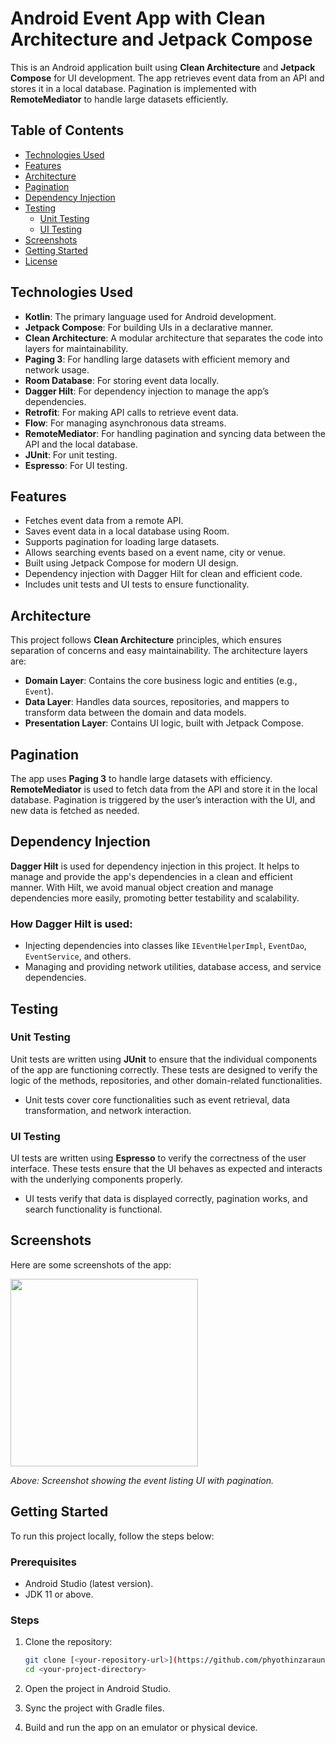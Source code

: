 # Android Event App with Clean Architecture and Jetpack Compose

This is an Android application built using **Clean Architecture** and **Jetpack Compose** for UI development. The app retrieves event data from an API and stores it in a local database. Pagination is implemented with **RemoteMediator** to handle large datasets efficiently.

## Table of Contents
- [Technologies Used](#technologies-used)
- [Features](#features)
- [Architecture](#architecture)
- [Pagination](#pagination)
- [Dependency Injection](#dependency-injection)
- [Testing](#testing)
  - [Unit Testing](#unit-testing)
  - [UI Testing](#ui-testing)
- [Screenshots](#screenshots)
- [Getting Started](#getting-started)
- [License](#license)

## Technologies Used

- **Kotlin**: The primary language used for Android development.
- **Jetpack Compose**: For building UIs in a declarative manner.
- **Clean Architecture**: A modular architecture that separates the code into layers for maintainability.
- **Paging 3**: For handling large datasets with efficient memory and network usage.
- **Room Database**: For storing event data locally.
- **Dagger Hilt**: For dependency injection to manage the app’s dependencies.
- **Retrofit**: For making API calls to retrieve event data.
- **Flow**: For managing asynchronous data streams.
- **RemoteMediator**: For handling pagination and syncing data between the API and the local database.
- **JUnit**: For unit testing.
- **Espresso**: For UI testing.

## Features

- Fetches event data from a remote API.
- Saves event data in a local database using Room.
- Supports pagination for loading large datasets.
- Allows searching events based on a event name, city or venue.
- Built using Jetpack Compose for modern UI design.
- Dependency injection with Dagger Hilt for clean and efficient code.
- Includes unit tests and UI tests to ensure functionality.

## Architecture

This project follows **Clean Architecture** principles, which ensures separation of concerns and easy maintainability. The architecture layers are:

- **Domain Layer**: Contains the core business logic and entities (e.g., `Event`).
- **Data Layer**: Handles data sources, repositories, and mappers to transform data between the domain and data models.
- **Presentation Layer**: Contains UI logic, built with Jetpack Compose.

## Pagination

The app uses **Paging 3** to handle large datasets with efficiency. **RemoteMediator** is used to fetch data from the API and store it in the local database. Pagination is triggered by the user’s interaction with the UI, and new data is fetched as needed.

## Dependency Injection

**Dagger Hilt** is used for dependency injection in this project. It helps to manage and provide the app's dependencies in a clean and efficient manner. With Hilt, we avoid manual object creation and manage dependencies more easily, promoting better testability and scalability.

### How Dagger Hilt is used:
- Injecting dependencies into classes like `IEventHelperImpl`, `EventDao`, `EventService`, and others.
- Managing and providing network utilities, database access, and service dependencies.

## Testing

### Unit Testing

Unit tests are written using **JUnit** to ensure that the individual components of the app are functioning correctly. These tests are designed to verify the logic of the methods, repositories, and other domain-related functionalities.

- Unit tests cover core functionalities such as event retrieval, data transformation, and network interaction.

### UI Testing

UI tests are written using **Espresso** to verify the correctness of the user interface. These tests ensure that the UI behaves as expected and interacts with the underlying components properly.

- UI tests verify that data is displayed correctly, pagination works, and search functionality is functional.

## Screenshots

Here are some screenshots of the app:

<img src="https://github.com/user-attachments/assets/25ec9a83-0f07-4c98-b7a6-f8b94c77b2e7" width="300"/>

_Above: Screenshot showing the event listing UI with pagination._

## Getting Started

To run this project locally, follow the steps below:

### Prerequisites
- Android Studio (latest version).
- JDK 11 or above.

### Steps
1. Clone the repository:
    ```bash
    git clone [<your-repository-url>](https://github.com/phyothinzaraung/TM_Events.git)
    cd <your-project-directory>
    ```

2. Open the project in Android Studio.

3. Sync the project with Gradle files.

4. Build and run the app on an emulator or physical device.
